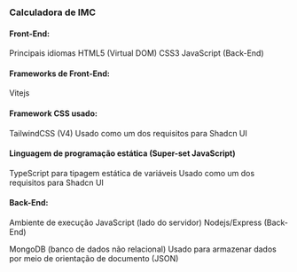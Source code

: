 ### Calculadora de IMC

#### Front-End:
Principais idiomas
HTML5 (Virtual DOM)
CSS3
JavaScript (Back-End)

#### Frameworks de Front-End:
Vitejs

#### Framework CSS usado:
TailwindCSS (V4)
Usado como um dos requisitos para Shadcn UI

#### Linguagem de programação estática (Super-set JavaScript)
TypeScript para tipagem estática de variáveis
Usado como um dos requisitos para Shadcn UI

#### Back-End:
Ambiente de execução JavaScript (lado do servidor)
Nodejs/Express (Back-End)

MongoDB (banco de dados não relacional)
Usado para armazenar dados por meio de orientação de documento (JSON)
